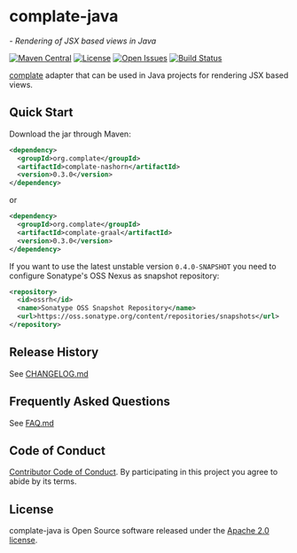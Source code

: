 # complate-java
*- Rendering of JSX based views in Java*

[![Maven Central](https://maven-badges.herokuapp.com/maven-central/org.complate/complate-core/badge.svg)](https://maven-badges.herokuapp.com/maven-central/org.complate/complate-core)
[![License](https://img.shields.io/badge/License-Apache%202.0-blue.svg)](https://www.apache.org/licenses/LICENSE-2.0)
[![Open Issues](https://img.shields.io/github/issues/complate/complate-java.svg)](https://github.com/complate/complate-java/issues)
[![Build Status](https://github.com/complate/complate-java/actions/workflows/main.yml/badge.svg)](https://github.com/complate/complate-java/actions/workflows/main.yml)

[complate](https://complate.org) adapter that can be used in Java projects for
rendering JSX based views.


## Quick Start

Download the jar through Maven:

```xml
<dependency>
  <groupId>org.complate</groupId>
  <artifactId>complate-nashorn</artifactId>
  <version>0.3.0</version>
</dependency>
```

or

```xml
<dependency>
  <groupId>org.complate</groupId>
  <artifactId>complate-graal</artifactId>
  <version>0.3.0</version>
</dependency>
```

If you want to use the latest unstable version `0.4.0-SNAPSHOT` you need to
configure Sonatype's OSS Nexus as snapshot repository:

```xml
<repository>
  <id>ossrh</id>
  <name>Sonatype OSS Snapshot Repository</name>
  <url>https://oss.sonatype.org/content/repositories/snapshots</url>
</repository>
```


## Release History

See [CHANGELOG.md](./CHANGELOG.md)

## Frequently Asked Questions

See [FAQ.md](./FAQ.md)

## Code of Conduct

[Contributor Code of Conduct](./CODE_OF_CONDUCT.md). By participating in this
project you agree to abide by its terms.


## License

complate-java is Open Source software released under the
[Apache 2.0 license](http://www.apache.org/licenses/LICENSE-2.0.html).
